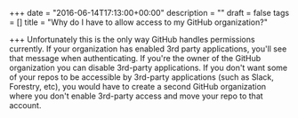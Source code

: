 +++
date = "2016-06-14T17:13:00+00:00"
description = ""
draft = false
tags = []
title = "Why do I have to allow access to my GitHub organization?"

+++
Unfortunately this is the only way GitHub handles permissions currently.  If  your organization has enabled 3rd party applications, you'll see that message when authenticating.  If you're the owner of the GitHub organization you can disable 3rd-party applications.  If you don't want some of your repos to be accessible by 3rd-party applications (such as Slack, Forestry, etc), you would have to create a second GitHub organization where you don't enable 3rd-party access and move your repo to that account. 